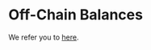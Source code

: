 # Off-Chain Balances

We refer you to [here](../../for-developers/tutorials/create-a-collection-with-off-chain-balances.md).

